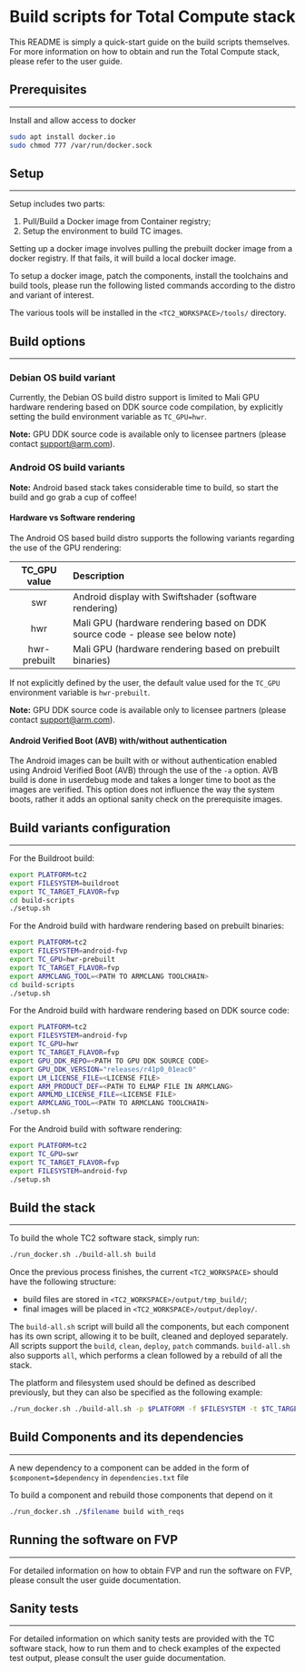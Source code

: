 # Build scripts for Total Compute stack

This README is simply a quick-start guide on the build scripts themselves. For more
information on how to obtain and run the Total Compute stack, please refer to
the user guide.

## Prerequisites
-------------
Install and allow access to docker
```bash
sudo apt install docker.io
sudo chmod 777 /var/run/docker.sock
```

## Setup
-----
Setup includes two parts:
1. Pull/Build a Docker image from Container registry;
2. Setup the environment to build TC images.

Setting up a docker image involves pulling the prebuilt docker image from a docker registry. If that fails, it will build a local docker image.

To setup a docker image, patch the components, install the toolchains and build tools, please run the following listed commands according to the distro and variant of interest.

The various tools will be installed in the ``<TC2_WORKSPACE>/tools/`` directory.

## Build options
-------------

### Debian OS build variant

Currently, the Debian OS build distro support is limited to Mali GPU hardware rendering based on DDK source code compilation, by explicitly setting the build environment variable as ``TC_GPU=hwr``.

**Note:** GPU DDK source code is available only to licensee partners (please contact support@arm.com).

### Android OS build variants

**Note:** Android based stack takes considerable time to build, so start the build and go grab a cup of coffee!

#### Hardware vs Software rendering


The Android OS based build distro supports the following variants regarding the use of the GPU rendering:


| TC_GPU value | Description                                                                    |
|:------------:|:-------------------------------------------------------------------------------|
| swr          | Android display with Swiftshader (software rendering)                          |
| hwr          | Mali GPU (hardware rendering based on DDK source code - please see below note) |
| hwr-prebuilt | Mali GPU (hardware rendering based on prebuilt binaries)                       |


If not explicitly defined by the user, the default value used for the ``TC_GPU`` environment variable is ``hwr-prebuilt``.

**Note:** GPU DDK source code is available only to licensee partners (please contact support@arm.com).

#### Android Verified Boot (AVB) with/without authentication

The Android images can be built with or without authentication enabled using Android Verified Boot (AVB) through the use of the ``-a`` option.
AVB build is done in userdebug mode and takes a longer time to boot as the images are verified.
This option does not influence the way the system boots, rather it adds an optional sanity check on the prerequisite images.


## Build variants configuration
----------------------------

For the Buildroot build:
```bash
export PLATFORM=tc2
export FILESYSTEM=buildroot
export TC_TARGET_FLAVOR=fvp
cd build-scripts
./setup.sh
```

For the Android build with hardware rendering based on prebuilt binaries:
```bash
export PLATFORM=tc2
export FILESYSTEM=android-fvp
export TC_GPU=hwr-prebuilt
export TC_TARGET_FLAVOR=fvp
export ARMCLANG_TOOL=<PATH TO ARMCLANG TOOLCHAIN>
cd build-scripts
./setup.sh
```

For the Android build with hardware rendering based on DDK source code:
```bash
export PLATFORM=tc2
export FILESYSTEM=android-fvp
export TC_GPU=hwr
export TC_TARGET_FLAVOR=fvp
export GPU_DDK_REPO=<PATH TO GPU DDK SOURCE CODE>
export GPU_DDK_VERSION="releases/r41p0_01eac0"
export LM_LICENSE_FILE=<LICENSE FILE>
export ARM_PRODUCT_DEF=<PATH TO ELMAP FILE IN ARMCLANG>
export ARMLMD_LICENSE_FILE=<LICENSE FILE>
export ARMCLANG_TOOL=<PATH TO ARMCLANG TOOLCHAIN>
./setup.sh
```

For the Android build with software rendering:
```bash
export PLATFORM=tc2
export TC_GPU=swr
export TC_TARGET_FLAVOR=fvp
export FILESYSTEM=android-fvp
./setup.sh
```


## Build the stack
---------------

To build the whole TC2 software stack, simply run:
```bash
./run_docker.sh ./build-all.sh build
```
Once the previous process finishes, the current ``<TC2_WORKSPACE>`` should have the following structure:
 * build files are stored in ``<TC2_WORKSPACE>/output/tmp_build/``;
 * final images will be placed in ``<TC2_WORKSPACE>/output/deploy/``.

The ``build-all.sh`` script will build all the components, but each component has its own script, allowing it to be built, cleaned and deployed separately.
All scripts support the ``build``, ``clean``, ``deploy``, ``patch`` commands. ``build-all.sh`` also supports ``all``, which performs a clean followed by a rebuild of all the stack.

The platform and filesystem used should be defined as described previously, but they can also be specified as the following example:
```bash
./run_docker.sh ./build-all.sh -p $PLATFORM -f $FILESYSTEM -t $TC_TARGET_FLAVOR -g $TC_GPU build
```

## Build Components and its dependencies
-------------------------------------

A new dependency to a component can be added in the form of `$component=$dependency` in `dependencies.txt` file

To build a component and rebuild those components that depend on it
```bash
./run_docker.sh ./$filename build with_reqs
```

## Running the software on FVP
---------------------------
For detailed information on how to obtain FVP and run the software on FVP, please consult the user guide documentation.

## Sanity tests
------------
For detailed information on which sanity tests are provided with the TC software stack, how to run them and to check examples of the expected test output, please consult the user guide documentation.


